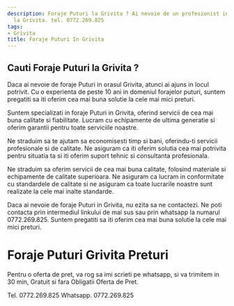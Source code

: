 ```yaml
---
description: Foraje Puturi la Grivita ? Ai nevoie de un profesionist in Foraje Puturi
  la Grivita. tel. 0772.269.825
tags:
- Grivita
title: Foraje Puturi In Grivita
---
```



## Cauti Foraje Puturi la Grivita ?


Daca ai nevoie de foraje Puturi in orasul Grivita, atunci ai ajuns in locul potrivit. Cu o experienta de peste 10 ani in domeniul forajelor puturi, suntem pregatiti sa iti oferim cea mai buna solutie la cele mai mici preturi.

Suntem specializati in foraje Puturi in Grivita, oferind servicii de cea mai buna calitate si fiabilitate. Lucram cu echipamente de ultima generatie si oferim garantii pentru toate serviciile noastre.

Ne straduim sa te ajutam sa economisesti timp si bani, oferindu-ti servicii profesionale si de calitate. Ne asiguram ca iti oferim solutia cea mai potrivita pentru situatia ta si iti oferim suport tehnic si consultanta profesionala.

Ne straduim sa oferim servicii de cea mai buna calitate, folosind materiale si echipamente de calitate superioara. Ne asiguram ca lucram in conformitate cu standardele de calitate si ne asiguram ca toate lucrarile noastre sunt realizate la cele mai inalte standarde.

Daca ai nevoie de foraje Puturi in Grivita, nu ezita sa ne contactezi. Ne poti contacta prin intermediul linkului de mai sus sau prin whatsapp la numarul 0772.269.825. Suntem pregatiti sa iti oferim cea mai buna solutie la cele mai mici preturi.

# Foraje Puturi Grivita Preturi
Pentru o oferta de pret, va rog sa imi scrieti pe whatsapp, si va trimitem in 30 min, Gratuit si fara Obligatii Oferta de Pret.

Tel. 0772.269.825
Whatsapp. 0772.269.825